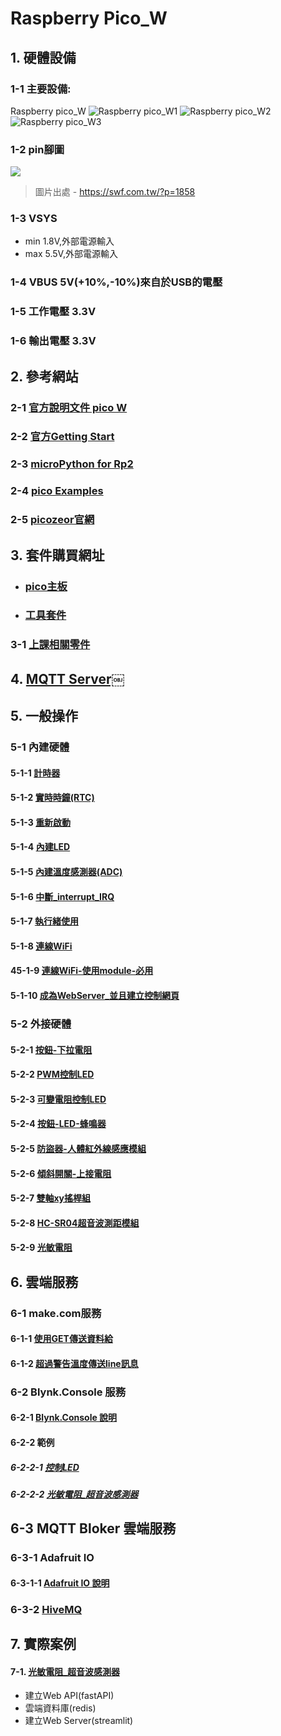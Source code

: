 # Raspberry Pico_W

## 1. 硬體設備
### 1-1 主要設備:
Raspberry pico_W
![Raspberry pico_W1](./images/pick_w1.jpeg)
![Raspberry pico_W2](./images/pick_w2.jpeg)
![Raspberry pico_W3](./images/pick_w3.jpeg)

### 1-2 pin腳圖

![](./images/raspberry_pi_pico_w.png)

> 圖片出處 - https://swf.com.tw/?p=1858

### 1-3 VSYS
- min 1.8V,外部電源輸入
- max 5.5V,外部電源輸入

### 1-4 VBUS 5V(+10%,-10%)來自於USB的電壓

### 1-5 工作電壓 3.3V

### 1-6 輸出電壓 3.3V

## 2. 參考網站


### 2-1 [官方說明文件 pico W](https://www.raspberrypi.com/documentation/microcontrollers/raspberry-pi-pico.html#raspberry-pi-pico-w19)

### 2-2 [官方Getting Start](https://www.raspberrypi.com/documentation/microcontrollers/micropython.html)

### 2-3 [microPython for Rp2](https://docs.micropython.org/en/latest/rp2/general.html)

### 2-4 [pico Examples](https://github.com/raspberrypi/pico-micropython-examples/tree/master)

### 2-5 [picozeor官網](https://picozero.readthedocs.io/en/latest/)

## 3. 套件購買網址
- ### [pico主板](https://piepie.com.tw/product/raspberry-pi-pico-wh?hilite=pico)

- ### [工具套件](https://piepie.com.tw/product/gpio-game-console-starter-kit)
 
### 3-1 [上課相關零件](./周邊零件/README.md)

## 4. [MQTT Server￼](./mqtt/)

## 5. 一般操作
### 5-1 內建硬體

#### 5-1-1 [計時器](./一般操作/0_1計時器/)

#### 5-1-2 [實時時鐘(RTC)](./一般操作/0_2實時時鐘(Real_Time_Clock))

#### 5-1-3 [重新啟動](./一般操作/0_3重新啟動(WTD))

#### 5-1-4 [內建LED](./一般操作/0_4內建LED)

#### 5-1-5 [內建溫度感測器(ADC)](./一般操作/0_5內建溫度感測器(ADC))

#### 5-1-6 [中斷_interrupt_IRQ](./一般操作/0_6中斷_interrupt_IRQ)

#### 5-1-7 [執行緒使用](./一般操作/0_7執行緒使用)

#### 5-1-8 [連線WiFi](./連線WiFi)

#### 45-1-9 [連線WiFi-使用module-必用](./連線WiFi/module方式)

#### 5-1-10 [成為WebServer_並且建立控制網頁](./當作WebServer)

### 5-2 外接硬體

#### 5-2-1 [按鈕-下拉電阻](./一般操作/1_1_0按鈕和LED/)

#### 5-2-2 [PWM控制LED](./一般操作/1_1_2_PWM控制LED)

#### 5-2-3 [可變電阻控制LED](./一般操作/1_1_3_可變電阻控制LED)

#### 5-2-4 [按鈕-LED-蜂鳴器](./一般操作/2_1按鈕_LED_蜂鳴器) 

#### 5-2-5 [防盜器-人體紅外線感應模組](./一般操作/2_2防盜器)

#### 5-2-6 [傾斜開關-上接電阻](./一般操作/2_3傾斜滾珠開關)

#### 5-2-7 [雙軸xy搖桿組](./一般操作/2_4雙軸xy搖桿組)

#### 5-2-8 [HC-SR04超音波測距模組](./一般操作/2_5超音波感測器)

#### 5-2-9 [光敏電阻](./一般操作/2_6光敏電阻)

## 6. 雲端服務

### 6-1 make.com服務

#### 6-1-1 [使用GET傳送資料給](./使用make/)
#### 6-1-2 [超過警告溫度傳送line訊息](./使用make/超過警告溫度傳送line訊息/)

### 6-2 Blynk.Console 服務
#### 6-2-1 [Blynk.Console 說明](./使用Blynk_Console/)

#### 6-2-2 範例
##### 6-2-2-1 [控制LED](./使用Blynk_Console/1控制LED/)
##### 6-2-2-2 [光敏電阻_超音波感測器](./使用Blynk_Console/2光敏電阻_超音波感測器)

## 6-3 MQTT Bloker 雲端服務
### 6-3-1 Adafruit IO
#### 6-3-1-1 [Adafruit IO 說明](https://core-electronics.com.au/guides/getting-started-with-mqtt-on-raspberry-pi-pico-w-connect-to-the-internet-of-things/#adafruit-io)

### 6-3-2 [HiveMQ](https://www.hivemq.com/mqtt/public-mqtt-broker/)


## 7. 實際案例
#### 7-1. [光敏電阻_超音波感測器](./project1/)
- 建立Web API(fastAPI)
- 雲端資料庫(redis)
- 建立Web Server(streamlit)



